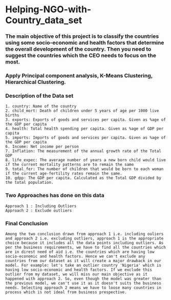 # Helping-NGO-with-Country_data_set
### The main objective of this project is to classify the countries using some socio-economic and health factors that determine the overall development of the country. Then you need to suggest the countries which the CEO needs to focus on the most.
### Apply Principal component analysis, K-Means Clustering, Hierarchical Clustering.
### Description of the Data set
    1. country: Name of the country
    2. child_mort: Death of children under 5 years of age per 1000 live births
    3. exports: Exports of goods and services per capita. Given as %age of the GDP per capita
    4. health: Total health spending per capita. Given as %age of GDP per capita
    5. imports: Imports of goods and services per capita. Given as %age of the GDP per capita
    6. Income: Net income per person
    7. Inflation: The measurement of the annual growth rate of the Total GDP
    8. life_expec: The average number of years a new born child would live if the current mortality patterns are to remain the same
    9. total_fer: The number of children that would be born to each woman if the current age-fertility rates remain the same.
    10. gdpp: The GDP per capita. Calculated as the Total GDP divided by the total population.
### Two Approaches has done on this data 
    Approach 1 : Including Outliers
    Approach 2 : Exclude outliers
### Final Conclusion
    Among the two conclusion drawn from approach 1 i.e. including ouliers and approach 2 i.e. excluding outliers, approach 1 is the appropriate choice because it includes all the data points including outliers. As per the business requirements, we have to find all the countries which are in direst need of aid i.e. the countries which are having low socio-economic and health factors. Hence we can't exclude any countries from our dataset as it will create a major drawback in our model. For example: let's take an outlier country 'Nigeria' which is having low socio-economic and health factors. If we exclude this outlier from my dataset, we will miss our main objective as it happened with approach 2. So, even though the model was greater than the previous model, we can't use it as it doesn't suits the business needs. Selecting approach 2 means we have to loose many countries in process which is not ideal from business prespective.
